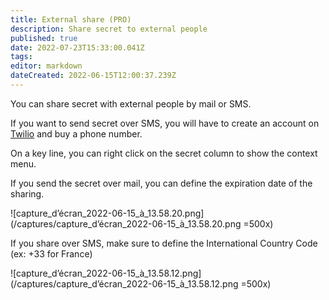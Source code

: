 ```yaml
---
title: External share (PRO)
description: Share secret to external people
published: true
date: 2022-07-23T15:33:00.041Z
tags: 
editor: markdown
dateCreated: 2022-06-15T12:00:37.239Z
---
```


You can share secret with external people by mail or SMS.

If you want to send secret over SMS, you will have to create an account on [Twilio](https://www.twilio.com/) and buy a phone number.

On a key line, you can right click on the secret column to show the context menu.


If you send the secret over mail, you can define the expiration date of the sharing.

![capture_d’écran_2022-06-15_à_13.58.20.png](/captures/capture_d’écran_2022-06-15_à_13.58.20.png =500x)

If you share over SMS, make sure to define the International Country Code (ex: +33 for France)

![capture_d’écran_2022-06-15_à_13.58.12.png](/captures/capture_d’écran_2022-06-15_à_13.58.12.png =500x)